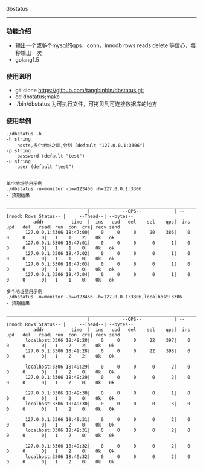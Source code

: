 dbstatus

------------

### 功能介绍
- 输出一个或多个mysql的qps，conn，innodb rows reads delete 等信心，每秒输出一次
- golang1.5

### 使用说明
- git clone https://github.com/tangbinbin/dbstatus.git
- cd dbstatus;make
- ./bin/dbstatus 为可执行文件，可拷贝到可连接数据库的地方

### 使用举例
    ./dbstatus -h
    -h string
        hosts,多个地址之间,分割 (default "127.0.0.1:3306")
    -p string
        password (default "test")
    -u string
        user (default "test")


    单个地址使用示例
    ./dbstatus -u=monitor -p=w123456 -h=127.0.0.1:3306
    - 预期结果
        _____________________________________________________________________________________________________________
                                  |            --QPS--            | --Innodb Rows Status-- |     --Thead--| --bytes--
              addr          time  |  ins   upd   del    sel    qps|  ins   upd   del   read| run  con  cre| recv send
           127.0.0.1:3306 18:47:00|    0     0     0     20    386|    0     0     0      0|   1    1    2|   0k   ok
           127.0.0.1:3306 18:47:01|    0     0     0      0      1|    0     0     0      0|   1    1    0|   0k   ok
           127.0.0.1:3306 18:47:02|    0     0     0      0      1|    0     0     0      0|   1    1    0|   0k   ok
           127.0.0.1:3306 18:47:03|    0     0     0      0      1|    0     0     0      0|   1    1    0|   0k   ok
           127.0.0.1:3306 18:47:04|    0     0     0      0      1|    0     0     0      0|   1    1    0|   0k   ok

    多个地址使用示例
    ./dbstatus -u=monitor -p=w123456 -h=127.0.0.1:3306,localhost:3306
    - 预期结果
        _____________________________________________________________________________________________________________
                                  |            --QPS--            | --Innodb Rows Status-- |     --Thead--| --bytes--
              addr          time  |  ins   upd   del    sel    qps|  ins   upd   del   read| run  con  cre| recv send
           localhost:3306 18:49:28|    0     0     0     22    397|    0     0     0      0|   1    2    2|   0k   0k
           127.0.0.1:3306 18:49:28|    0     0     0     22    398|    0     0     0      0|   1    2    2|   0k   0k
    
           localhost:3306 18:49:29|    0     0     0      0      2|    0     0     0      0|   1    2    0|   0k   0k
           127.0.0.1:3306 18:49:29|    0     0     0      0      2|    0     0     0      0|   1    2    0|   0k   0k
    
           127.0.0.1:3306 18:49:30|    0     0     0      0      1|    0     0     0      0|   1    2    0|   0k   0k
           localhost:3306 18:49:30|    0     0     0      0      3|    0     0     0      0|   1    2    0|   0k   0k
    
           127.0.0.1:3306 18:49:31|    0     0     0      0      2|    0     0     0      0|   1    2    0|   0k   0k
           localhost:3306 18:49:31|    0     0     0      0      2|    0     0     0      0|   1    2    0|   0k   0k
    
           127.0.0.1:3306 18:49:32|    0     0     0      0      2|    0     0     0      0|   1    2    0|   0k   0k
           localhost:3306 18:49:32|    0     0     0      0      2|    0     0     0      0|   1    2    0|   0k   0k
